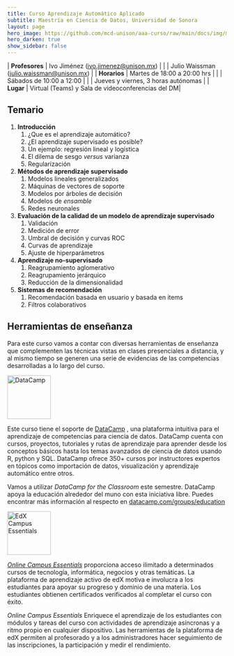 ```yaml
---
title: Curso Aprendizaje Automático Aplicado
subtitle: Maestría en Ciencia de Datos, Universidad de Sonora
layout: page
hero_image: https://github.com/mcd-unison/aaa-curso/raw/main/docs/img/ml-banner.jpg
hero_darken: true
show_sidebar: false
---
```



| **Profesores**  | Ivo Jiménez (ivo.jimenez@unison.mx)        | 
|                 | Julio Waissman (julio.waissman@unison.mx)  |
| **Horarios**    | Martes de 18:00 a 20:00 hrs                |
|                 | Sábados de 10:00 a 12:00                   |
|                 | Jueves y viernes, 3 horas autónomas        |
| **Lugar**       | Virtual (Teams) y Sala de videoconferencias del DM|

## Temario

1. **Introducción**
   1. ¿Que es el aprendizaje automático?
   2. ¿El aprendizaje supervisado es posible? 
   3. Un ejemplo: regresión lineal y logística
   4. El dilema de sesgo *versus* varianza
   5. Regularización 
2. **Métodos de aprendizaje supervisado**
   1. Modelos lineales generalizados
   2. Máquinas de vectores de soporte
   3. Modelos por árboles de decisión
   4. Modelos de *ensamble*
   5. Redes neuronales
3. **Evaluación de la calidad de un modelo de aprendizaje supervisado**
   1. Validación 
   2. Medición de error
   3. Umbral de decisión y curvas ROC
   4. Curvas de aprendizaje
   5. Ajuste de hiperparámetros
4. **Aprendizaje no-supervisado**
   1. Reagrupamiento aglomerativo
   2. Reagrupamiento jerárquico
   3. Reducción de la dimensionalidad
5. **Sistemas de recomendación**
   1. Recomendación basada en usuario y basada en items
   2. Filtros colaborativos

## Herramientas de enseñanza

Para este curso vamos a contar con diversas herramientas de enseñanza
que complementen las técnicas vistas en clases presenciales a distancia, 
y al mismo tiempo se generen una serie de evidencias de las competencias
desarrolladas a lo largo del curso.


<img src="https://github.com/mcd-unison/aaa-curso/raw/main/docs/img/datacamp.png" alt="DataCamp" height="100">


Este curso tiene el soporte de [DataCamp](https://www.datacamp.com/) , una plataforma intuitiva para el aprendizaje de competencias para ciencia de datos.
DataCamp cuenta con cursos, proyectos, tutoriales y rutas de aprendizaje para aprender desde los conceptos básicos hasta los temas avanzados de
ciencia de datos usando R, python y SQL. DataCamp ofrece 350+ cursos por instructores expertos en tópicos como importación de datos, visualización 
y aprendizaje automático entre otros.

Vamos a utilizar *DataCamp for the Classroom* este semestre. DataCamp apoya la educación alrededor del muno con esta iniciativa libre. Puedes encontrar más información al respecto en
[datacamp.com/groups/education](datacamp.com/groups/education)

<img src="https://github.com/mcd-unison/aaa-curso/raw/main/docs/img/edx.png" alt="EdX Campus Essentials" height="100">

[*Online Campus Essentials*](https://campus.edx.org/es/essentials) proporciona acceso ilimitado a determinados cursos de tecnología, informática, negocios y otras temáticas. La plataforma de aprendizaje activo de edX motiva e involucra a los estudiantes para apoyar su progreso y dominio de una materia. Los estudiantes obtienen certificados verificados al completar el curso con éxito.

*Online Campus Essentials* Enriquece el aprendizaje de los estudiantes con módulos y tareas del curso con actividades de aprendizaje asíncronas y a ritmo propio en cualquier dispositivo. Las herramientas de la plataforma de edX permiten al profesorado y a los administradores hacer seguimiento de las inscripciones, la participación y medir el rendimiento.

